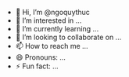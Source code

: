 - 👋 Hi, I’m @ngoquythuc
- 👀 I’m interested in ...
- 🌱 I’m currently learning ...
- 💞️ I’m looking to collaborate on ...
- 📫 How to reach me ...
- 😄 Pronouns: ...
- ⚡ Fun fact: ...

<!---
ngoquythuc/ngoquythuc is a ✨ special ✨ repository because its `README.md` (this file) appears on your GitHub profile.
You can click the Preview link to take a look at your changes.
--->
